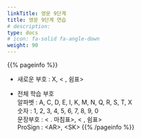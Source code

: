 ```yaml
---
linkTitle: 영문 9단계
title: 영문 9단계 연습
# description: 
type: docs
# icon: fa-solid fa-angle-down
weight: 90
---
```


{{% pageinfo %}}

* 새로운 부호 : X, < , 쉼표>

* 전체 학습 부호<br>
알파벳 : A, C, D, E, I, K, M, N, Q, R, S, T, X<br>
숫자 : 1, 2, 3, 4, 5, 6, 7, 8, 9, 0<br>
문장부호 : < . 마침표>, < , 쉼표><br>
ProSign : &lt;AR&gt;, &lt;SK&gt;
{{% /pageinfo %}}